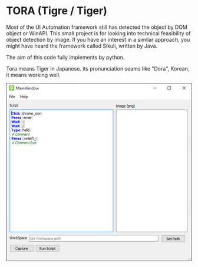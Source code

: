 # TORA (Tigre / Tiger)
Most of the UI Automation framework still has detected the object by DOM object or WinAPI. This small project is for looking into technical feasibility of object detection by image. If you have an interest in a similar approach, you might have heard the framework called Sikuli, written by Java. 

The aim of this code fully implements by python.

Tora means Tiger in Japanese. its pronunciation seams like "Dora", Korean, it means working well.

![preview](https://github.com/kimtth/tora/blob/master/main_screen.PNG?raw=true)
